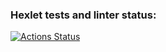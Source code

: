 ### Hexlet tests and linter status:
[![Actions Status](https://github.com/iPoolito/frontend-project-139/actions/workflows/hexlet-check.yml/badge.svg)](https://github.com/iPoolito/frontend-project-139/actions)